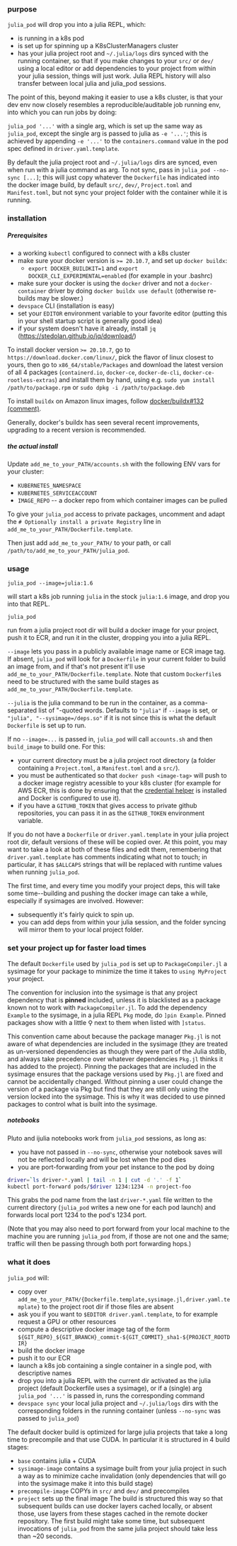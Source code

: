 ### purpose

`julia_pod` will drop you into a julia REPL, which:
- is running in a k8s pod
- is set up for spinning up a K8sClusterManagers cluster
- has your julia project root and `~/.julia/logs` dirs
  synced with the running container, 
  so that if you make changes to your `src/` or `dev/`
  using a local editor
  or add dependencies to your project 
  from within your julia session, things will just work.
  Julia REPL history will also transfer between local
  julia and julia_pod sessions.

The point of this, beyond making it easier to use a k8s cluster,
is that your dev env now closely resembles a 
reproducible/auditable job running env, into which you can 
run jobs by doing:

`julia_pod '...'` with a single arg, which is set up the same way 
as `julia_pod`, except the single arg is passed to julia
as `-e '...'`; this is achieved by appending `-e '...'` to the
`containers.command` value in the pod spec defined in
`driver.yaml.template`.

By default the julia project root and `~/.julia/logs` dirs are 
synced, even when run with a julia command as arg. To not sync,
pass in `julia_pod --no-sync [...]`; this will just copy whatever
the `Dockerfile` has indicated into the docker image build,
by default `src/`, `dev/`, `Project.toml` and `Manifest.toml`,
but not sync your project folder with the container while 
it is running.


### installation

##### Prerequisites

- a working `kubectl` configured to connect with a k8s cluster
- make sure your docker version is `>= 20.10.7`, and set up `docker buildx`:
    - `export DOCKER_BUILDKIT=1` and `export DOCKER_CLI_EXPERIMENTAL=enabled` (for example in your .bashrc)
- make sure your docker is using the `docker` driver and not a `docker-container` driver
  by doing `docker buildx use default` (otherwise re-builds may be slower.)
- `devspace` CLI (installation is easy)
- set your `EDITOR` environment variable to your favorite editor
  (putting this in your shell startup script is generally good idea)
- if your system doesn't have it already, install `jq` (https://stedolan.github.io/jq/download/)

To install docker version `>= 20.10.7`, go to `https://download.docker.com/linux/`,
pick the flavor of linux closest to yours, then go to `x86_64/stable/Packages`
and download the latest version of all 4 packages
(`containerd.io`, `docker-ce`, `docker-de-cli`, `docker-ce-rootless-extras`)
and install them by hand, using e.g.
`sudo yum install /path/to/package.rpm`
or `sudo dpkg -i /path/to/package.deb`

To install `buildx` on Amazon linux images, follow
[docker/buildx#132 (comment)](https://github.com/docker/buildx/issues/132#issuecomment-695768757).

Generally, docker's buildx has seen several recent improvements,
upgrading to a recent version is recommended.

##### the actual install

Update `add_me_to_your_PATH/accounts.sh` with the following ENV
vars for your cluster:
- `KUBERNETES_NAMESPACE`
- `KUBERNETES_SERVICEACCOUNT`
- `IMAGE_REPO` -- a docker repo from which container images can be pulled

To give your `julia_pod` access to private packages,
uncomment and adapt the `# Optionally install a private Registry`
line in `add_me_to_your_PATH/Dockerfile.template`.

Then just add `add_me_to_your_PATH/` to your path, or call
`/path/to/add_me_to_your_PATH/julia_pod`.


### usage

`julia_pod --image=julia:1.6`

will start a k8s job running `julia` in the stock `julia:1.6` image,
and drop you into that REPL.

`julia_pod`

run from a julia project root dir will build a docker image for your
project, push it to ECR, and run it in the cluster, dropping you
into a julia REPL.

`--image` lets you pass in a publicly available image name or ECR image 
tag. If absent, `julia_pod` will look for a `Dockerfile` in your current
folder to build an image from, and if that's not present it'll use
`add_me_to_your_PATH/Dockerfile.template`. Note that
custom `Dockerfile`s need to be structured
with the same build stages as `add_me_to_your_PATH/Dockerfile.template`.

`--julia` is the julia command to be run in the container, as a
comma-separated list of "-quoted words. Defaults to `"julia"` if
`--image` is set, or `"julia", "--sysimage=/deps.so"` if it is not
since this is what the default `Dockerfile` is set up to run.

If no `--image=...` is passed in, `julia_pod` will call `accounts.sh`
and then `build_image` to build one. For this:
- your current directory must be a julia project root directory
  (a folder containing a `Project.toml`, a `Manifest.toml` and a `src/`).
- you must be authenticated so that `docker push <image-tag>` will
  push to a docker image registry acessible to your k8s cluster
  (for example for AWS ECR, this is done by ensuring that the
  [credential helper](https://github.com/awslabs/amazon-ecr-credential-helper)
  is installed and Docker is configured to use it).
- if you have a `GITUHB_TOKEN` that gives access to private github
  repositories, you can pass it in as the `GITHUB_TOKEN` environment
  variable.

If you do not have a `Dockerfile` or `driver.yaml.template`
in your julia project root dir, default versions of these will be
copied over. At this point, you may want to take a look at both of
these files and edit them, remembering that `driver.yaml.template`
has comments indicating what not to touch;
in particular, it has `$ALLCAPS` strings that will be replaced
with runtime values when running `julia_pod`.

The first time, and every time you modify your project deps, this will 
take some time--building and pushing the docker image can take a while,
especially if sysimages are involved. However:
- subsequently it's fairly quick to spin up.
- you can add deps from within your julia session, and the folder 
  syncing will mirror them to your local project folder.


### set your project up for faster load times

The default `Dockerfile` used by `julia_pod` is set up to
`PackageCompiler.jl` a sysimage for your package to minimize the
time it takes to `using MyProject` your project.

The convention for inclusion into the sysimage is that any
project dependency that is **pinned** included,
unless it is blacklisted as a package known not to work with
`PackageCompiler.jl`. To add the dependency `Example` to the
sysimage, in a julia REPL `Pkg` mode, do `]pin Example`.
Pinned packages show with a little ⚲ next to them when listed
with `]status`.

This convention came about because the package manager `Pkg.jl`
is not aware of what dependencies are included in the sysimage
(they are treated as un-versioned dependencies as though they
were part of the Julia stdlib, and always take precedence over
whatever dependencies `Pkg.jl` thinks it has added to the
project). Pinning the packages that are included in the sysimage 
ensures that the package versions used by `Pkg.jl` are fixed 
and cannot be accidentally changed. Without pinning a user
could change the version of a package via Pkg but find that they
are still only using the version locked into the sysimage.
This is why it was decided to use pinned packages to control
what is built into the sysimage.


##### notebooks

Pluto and ijulia notebooks work from `julia_pod` sessions, as long as:
- you have not passed in `--no-sync`, otherwise your notebook saves will
  not be reflected locally and will be lost when the pod dies
- you are port-forwarding from your pet instance to the pod by doing

```bash
driver=`ls driver-*.yaml | tail -n 1 | cut -d '.' -f 1`
kubectl port-forward pods/$driver 1234:1234 -n project-foo
```

This grabs the pod name from the last `driver-*.yaml` file written to 
the current directory (`julia_pod` writes a new one for each pod launch)
and forwards local port 1234 to the pod's 1234 port.

(Note that you may also need to port forward from your local
machine to the machine you are running `julia_pod` from,
if those are not one and the same;
traffic will then be passing through both port forwarding hops.)

### what it does

`julia_pod` will:
- copy over `add_me_to_your_PATH/{Dockerfile.template,sysimage.jl,driver.yaml.template}`
  to the project root dir if those files are absent
- ask you if you want to `$EDITOR driver.yaml.template`, to for example
  request a GPU or other resources
- compute a descriptive docker image tag of the form
`${GIT_REPO}_${GIT_BRANCH}_commit-${GIT_COMMIT}_sha1-${PROJECT_ROOTDIR}`
- build the docker image
- push it to our ECR
- launch a k8s job containing a single container in a single pod,
  with descriptive names
- drop you into a julia REPL with the current dir activated 
  as the julia project (default Dockerfile uses a sysimage),
  or if a (single) arg `julia_pod '...'` is passed in, runs the 
  corresponding command
- `devspace sync` your local julia project and `~/.julia/logs` dirs
  with the corresponding folders in the running container (unless 
  `--no-sync` was passed to `julia_pod`)

The default docker build is optimized for large julia projects that
take a long time to precompile and that use CUDA. In particular it 
is structured in 4 build stages:
- `base` contains julia + CUDA
- `sysimage-image` contains a sysimage built from your julia project in such
  a way as to minimize cache invalidation (only dependencies that
  will go into the sysimage make it into this build stage)
- `precompile-image` COPYs in `src/` and `dev/` and precompiles
- `project` sets up the final image
The build is structured this way so that subsequent builds can use
docker layers cached locally, or absent those, use layers from
these stages cached in the remote docker repository. The first
build might take some time, but subsequent invocations of `julia_pod`
from the same julia project should take  less than ~20 seconds.
